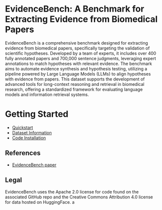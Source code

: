 # EvidenceBench: A Benchmark for Extracting Evidence from Biomedical Papers

EvidenceBench is a comprehensive benchmark designed for extracting evidence from biomedical papers, specifically targeting the validation of scientific hypotheses. Developed by a team of experts, it includes over 400 fully annotated papers and 700,000 sentence judgments, leveraging expert annotations to match hypotheses with relevant evidence. The benchmark aims to automate evidence synthesis and hypothesis testing, utilizing a pipeline powered by Large Language Models (LLMs) to align hypotheses with evidence from papers. This dataset supports the development of advanced tools for long-context reasoning and retrieval in biomedical research, offering a standardized framework for evaluating language models and information retrieval systems.

# Getting Started

* [Quickstart](https://finnmattis.github.io//ClimSim/quickstart.html)
* [Dataset Information](https://finnmattis.github.io//ClimSim/dataset.html)
* [Code Installation](https://finnmattis.github.io//ClimSim/installation.html)

## References

* [EvidenceBench paper](https://arxiv.org/abs/2306.08754)

## Legal

EvidenceBench uses the Apache 2.0 license for code found on the associated GitHub repo and the Creative Commons Attribution 4.0 license for data hosted on HuggingFace. a
